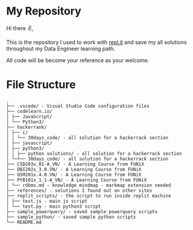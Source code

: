 # My Repository

Hi there ✌,

This is the repository I used to work with [repl.it](repl.it) and save my all solutions throughout my Data Engineer learning path.

All code will be become your reference as your welcome.

# File Structure

```
.
├── .vscode/ - Visual Studio Code configuration files
├── codelearn.io/
│ ├── JavaScript/
│ └── Python3/
├── hackerrank/
│ ├── c/
│ │ └── 30days_code/ - all solution for a hackerrack section
│ ├── javascript/
│ ├── python3/
│ │ ├── python solutions/ - all solution for a hackerrack section
│ └─┴── 30days_code/ - all solution for a hackerrack section
├── CSD203x_01-A_VN/ - A Learning Course from FUNiX
├── DBI202x_3.0.VN/ - A Learning Course from FUNiX
├── OSM201x.4.0.VN/ - A Learning Course from FUNiX
├── PYB101x_1.1-A_VN/ - A Learning Course from FUNiX
│ └── rdbms.md - knowledge mindmap - markmap extension needed
├── references/ - solutions I found out on other sites
├── replit_scripts/ - the script to run inside replit machine
│ ├── test.js - main js script
│ └── test.py - main python3 script
├── sample_powerquery/ - saved sample powerquery scripts
├── sample_python/ - saved sample python scripts
└── README.md
```
